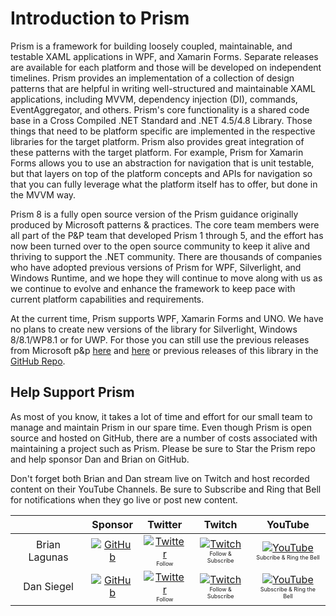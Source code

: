 ﻿# Introduction to Prism

Prism is a framework for building loosely coupled, maintainable, and testable XAML applications in WPF, and Xamarin Forms. Separate releases are available for each platform and those will be developed on independent timelines. Prism provides an implementation of a collection of design patterns that are helpful in writing well-structured and maintainable XAML applications, including MVVM, dependency injection (DI), commands, EventAggregator, and others. Prism's core functionality is a shared code base in a Cross Compiled .NET Standard and .NET 4.5/4.8 Library. Those things that need to be platform specific are implemented in the respective libraries for the target platform. Prism also provides great integration of these patterns with the target platform. For example, Prism for Xamarin Forms allows you to use an abstraction for navigation that is unit testable, but that layers on top of the platform concepts and APIs for navigation so that you can fully leverage what the platform itself has to offer, but done in the MVVM way.

Prism 8 is a fully open source version of the Prism guidance originally produced by Microsoft patterns & practices. The core team members were all part of the P&P team that developed Prism 1 through 5, and the effort has now been turned over to the open source community to keep it alive and thriving to support the .NET community. There are thousands of companies who have adopted previous versions of Prism for WPF, Silverlight, and Windows Runtime, and we hope they will continue to move along with us as we continue to evolve and enhance the framework to keep pace with current platform capabilities and requirements.

At the current time, Prism supports WPF, Xamarin Forms and UNO. We have no plans to create new versions of the library for Silverlight, Windows 8/8.1/WP8.1 or for UWP. For those you can still use the previous releases from Microsoft p&p [here](https://docs.microsoft.com/en-us/previous-versions/msp-n-p/gg430869(v=pandp.40)) and [here](http://prismwindowsruntime.codeplex.com/) or previous releases of this library in the [GitHub Repo](https://github.com/PrismLibrary/Prism/tree/Prism.v6.3.0).

## Help Support Prism

As most of you know, it takes a lot of time and effort for our small team to manage and maintain Prism in our spare time. Even though Prism is open source and hosted on GitHub, there are a number of costs associated with maintaining a project such as Prism.  Please be sure to Star the Prism repo and help sponsor Dan and Brian on GitHub.

Don't forget both Brian and Dan stream live on Twitch and host recorded content on their YouTube Channels. Be sure to Subscribe and Ring that Bell for notifications when they go live or post new content.

| | Sponsor | Twitter | Twitch | YouTube |
|:-:|:--:|:--:|:--:|:--:|
| Brian Lagunas | [![GitHub][OctoSponsor]][BrianSponsor] | [![Twitter][TwitterLogo]][BrianTwitter]<br /><span style="font-size:9px">Follow</span> | [![Twitch][TwitchLogo]][BrianTwitch]<br /><span style="font-size:9px">Follow & Subscribe</span> | [![YouTube][YouTubeLogo]][BrianYouTube]<br /><span style="font-size:9px">Subcribe & Ring the Bell</span>
| Dan Siegel | [![GitHub][OctoSponsor]][DanSponsor] | [![Twitter][TwitterLogo]][DanTwitter]<br /><span style="font-size:9px">Follow</span> | [![Twitch][TwitchLogo]][DanTwitch]<br /><span style="font-size:9px">Follow & Subscribe</span> | [![YouTube][YouTubeLogo]][DanYouTube]<br /><span style="font-size:9px">Subscribe & Ring the Bell</span>

[BrianTwitter]: https://twitter.com/brianlagunas
[BrianYouTube]: https://youtube.com/brianlagunas
[BrianTwitch]: https://twitch.tv/brianlagunas
[BrianSponsor]: https://xam.dev/sponsor-prism-brian

[DanTwitter]: https://twitter.com/DanJSiegel
[DanYouTube]: https://youtube.com/dansiegel
[DanTwitch]: https://twitch.tv/dansiegel
[DanSponsor]: https://xam.dev/sponsor-prism-dan

[TwitterLogo]: https://dansiegelgithubsponsors.blob.core.windows.net/images/twitter.png
[TwitchLogo]: https://dansiegelgithubsponsors.blob.core.windows.net/images/twitch.png
[YouTubeLogo]: https://dansiegelgithubsponsors.blob.core.windows.net/images/youtube.png
[OctoSponsor]: https://dansiegelgithubsponsors.blob.core.windows.net/images/octosponsor.png
